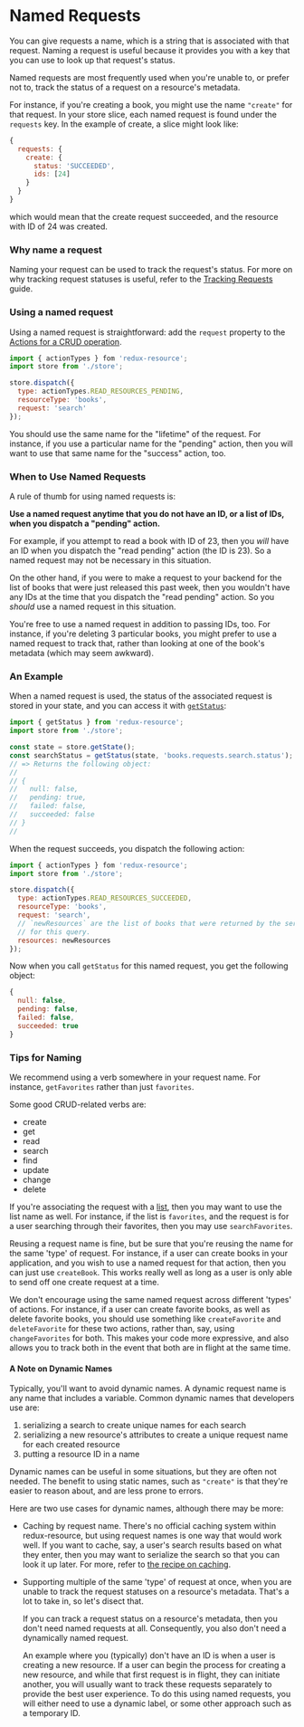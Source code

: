 # Named Requests

You can give requests a name, which is a string that is associated with
that request. Naming a request is useful because it provides you with a
key that you can use to look up that request's status.

Named requests are most frequently used when you're unable to, or prefer
not to, track the status of a request on a resource's metadata.

For instance, if you're creating a book, you might use the name `"create"`
for that request. In your store slice, each named request is found under the
`requests` key. In the example of create, a slice might look like:

```js
{
  requests: {
    create: {
      status: 'SUCCEEDED',
      ids: [24]
    }
  }
}
```

which would mean that the create request succeeded, and the resource with ID
of 24 was created.

### Why name a request

Naming your request can be used to track the request's status. For more on why
tracking request statuses is useful, refer to the
[Tracking Requests](/docs/guides/tracking-requests.md) guide.

### Using a named request

Using a named request is straightforward: add the `request` property to
the [Actions for a CRUD operation](./crud-actions.md).

```js
import { actionTypes } fom 'redux-resource';
import store from './store';

store.dispatch({
  type: actionTypes.READ_RESOURCES_PENDING,
  resourceType: 'books',
  request: 'search'
});
```

You should use the same name for the "lifetime" of the request. For instance,
if you use a particular name for the "pending" action, then you will want
to use that same name for the "success" action, too.

### When to Use Named Requests

A rule of thumb for using named requests is:

**Use a named request anytime that you do not have an ID, or a list of IDs, when you
dispatch a "pending" action.**

For example, if you attempt to read a book with ID of 23, then you _will_ have
an ID when you dispatch the "read pending" action (the ID is 23). So a
named request may not be necessary in this situation.

On the other hand, if you were to make a request to your backend for the list
of books that were just released this past week, then you wouldn't have any IDs
at the time that you dispatch the "read pending" action. So you _should_ use a
named request in this situation.

You're free to use a named request in addition to passing IDs, too. For instance,
if you're deleting 3 particular books, you might prefer to use a named request
to track that, rather than looking at one of the book's metadata (which may
seem awkward).

### An Example

When a named request is used, the status of the associated request is stored in
your state, and you can access it with
[`getStatus`](/docs/api-reference/get-status.md):

```js
import { getStatus } from 'redux-resource';
import store from './store';

const state = store.getState();
const searchStatus = getStatus(state, 'books.requests.search.status');
// => Returns the following object:
//
// {
//   null: false,
//   pending: true,
//   failed: false,
//   succeeded: false
// }
//
```

When the request succeeds, you dispatch the following action:

```js
import { actionTypes } fom 'redux-resource';
import store from './store';

store.dispatch({
  type: actionTypes.READ_RESOURCES_SUCCEEDED,
  resourceType: 'books',
  request: 'search',
  // `newResources` are the list of books that were returned by the server
  // for this query.
  resources: newResources
});
```

Now when you call `getStatus` for this named request, you get the following object:

```js
{
  null: false,
  pending: false,
  failed: false,
  succeeded: true
}
```

### Tips for Naming

We recommend using a verb somewhere in your request name. For instance, `getFavorites`
rather than just `favorites`.

Some good CRUD-related verbs are:

- create
- get
- read
- search
- find
- update
- change
- delete

If you're associating the request with a [list](/docs/guides/lists.md), then you may
want to use the list name as well. For instance, if the list is `favorites`, and the
request is for a user searching through their favorites, then you may use
`searchFavorites`.

Reusing a request name is fine, but be sure that you're reusing the name for the same
'type' of request. For instance, if a user can create books in your application, and you
wish to use a named request for that action, then you can just use `createBook`. This works
really well as long as a user is only able to send off one create request at a time.

We don't encourage using the same named request across different 'types' of actions.
For instance, if a user can create favorite books, as well as delete favorite books,
you should use something like `createFavorite` and `deleteFavorite` for these two
actions, rather than, say, using `changeFavorites` for both. This makes your code more
expressive, and also allows you to track both in the event that both are in flight
at the same time.

#### A Note on Dynamic Names

Typically, you'll want to avoid dynamic names. A dynamic request name is any name
that includes a variable. Common dynamic names that developers use are:

1. serializing a search to create unique names for each search
2. serializing a new resource's attributes to create a unique request name for each
  created resource
2. putting a resource ID in a name

Dynamic names can be useful in some situations, but they are often not needed. The
benefit to using static names, such as `"create"` is that they're easier to reason about,
and are less prone to errors.

Here are two use cases for dynamic names, although there may be more:

- Caching by request name. There's no official caching system within redux-resource,
  but using request names is one way that would work well. If you want to cache, say,
  a user's search results based on what they enter, then you may want to serialize
  the search so that you can look it up later. For more, refer to
  [the recipe on caching](/docs/recipes/caching.md).

- Supporting multiple of the same 'type' of request at once, when you are unable to
  track the request statuses on a resource's metadata. That's a lot to take in, so
  let's disect that.

  If you can track a request status on a resource's metadata, then you don't need
  named requests at all. Consequently, you also don't need a dynamically named
  request.

  An example where you (typically) don't have an ID is when a user is creating
  a new resource. If a user can begin the process for creating a new resource,
  and while that first request is in flight, they can initiate another, you
  will usually want to track these requests separately to provide the best user
  experience. To do this using named requests, you will either need to use a
  dynamic label, or some other approach such as a temporary ID.
